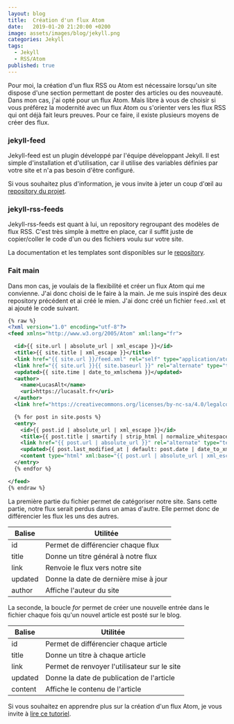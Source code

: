 ```yaml
---
layout: blog
title:  Création d'un flux Atom
date:   2019-01-20 21:20:00 +0200
image: assets/images/blog/jekyll.png
categories: Jekyll
tags:
  - Jekyll
  - RSS/Atom
published: true
---
```


Pour moi, la création d'un flux RSS ou Atom est nécessaire lorsqu'un site dispose d'une section permettant de poster des articles ou des nouveauté. Dans mon cas, j'ai opté pour un flux Atom. Mais libre à vous de choisir si vous préférez la modernité avec un flux Atom ou s'orienter vers les flux RSS qui ont déjà fait leurs preuves. Pour ce faire, il existe plusieurs moyens de créer des flux.

### jekyll-feed

Jekyll-feed est un plugin développé par l'équipe développant Jekyll. Il est simple d'installation et d'utilisation, car il utilise des variables définies par votre site et n'a pas besoin d'être configuré.

Si vous souhaitez plus d'information, je vous invite à jeter un coup d'œil au [repository du projet](https://github.com/jekyll/jekyll-feed).

### jekyll-rss-feeds

Jekyll-rss-feeds est quant à lui, un repository regroupant des modèles de flux RSS. C'est très simple à mettre en place, car il suffit juste de copier/coller le code d'un ou des fichiers voulu sur votre site.

La documentation et les templates sont disponibles sur le [repository](https://github.com/snaptortoise/jekyll-rss-feeds).

### Fait main

Dans mon cas, je voulais de la flexibilité et créer un flux Atom qui me convienne. J'ai donc choisi de le faire à la main. Je me suis inspiré des deux repository précédent et ai créé le mien. J'ai donc créé un fichier `feed.xml` et ai ajouté le code suivant.

```xml
{% raw %}
<?xml version="1.0" encoding="utf-8"?>
<feed xmlns="http://www.w3.org/2005/Atom" xml:lang="fr">

  <id>{{ site.url | absolute_url | xml_escape }}</id>
  <title>{{ site.title | xml_escape }}</title>
  <link href="{{ site.url }}/feed.xml" rel="self" type="application/atom+xml"/>
  <link href="{{ site.url }}{{ site.baseurl }}" rel="alternate" type="text/html"/>
  <updated>{{ site.time | date_to_xmlschema }}</updated>
  <author>
    <name>LucasAlt</name>
    <uri>https://lucasalt.fr</uri>
  </author>
  <link href="https://creativecommons.org/licenses/by-nc-sa/4.0/legalcode" rel="license"/>

  {% for post in site.posts %}
  <entry>
    <id>{{ post.id | absolute_url | xml_escape }}</id>
    <title>{{ post.title | smartify | strip_html | normalize_whitespace | xml_escape }}</title>
    <link href="{{ post.url | absolute_url }}" rel="alternate" type="text/html" title="{{ post.title | xml_escape }}"/>
    <updated>{{ post.last_modified_at | default: post.date | date_to_xmlschema }}</updated>
    <content type="html" xml:base="{{ post.url | absolute_url | xml_escape }}">{{ post.excerpt | strip_html }}</content>
  </entry>
  {% endfor %}

</feed>
{% endraw %}
```

La première partie du fichier permet de catégoriser notre site. Sans cette partie, notre flux serait perdus dans un amas d'autre. Elle permet donc de différencier les flux les uns des autres.

|Balise|Utilitée|
|---|---|
|id|Permet de différencier chaque flux|
|title|Donne un titre général à notre flux|
|link|Renvoie le flux vers notre site|
|updated|Donne la date de dernière mise à jour|
|author|Affiche l'auteur du site|

La seconde, la boucle *for*  permet de créer une nouvelle entrée dans le fichier chaque fois qu'un nouvel article est posté sur le blog.

|Balise|Utilitée|
|---|---|
|id|Permet de différencier chaque article|
|title|Donne un titre à chaque article|
|link|Permet de renvoyer l'utilisateur sur le site|
|updated|Donne la date de publication de l'article|
|content|Affiche le contenu de l'article|

Si vous souhaitez en apprendre plus sur la création d'un flux Atom, je vous invite à [lire ce tutoriel](https://openweb.eu.org/articles/comment-construire-un-flux-atom).

